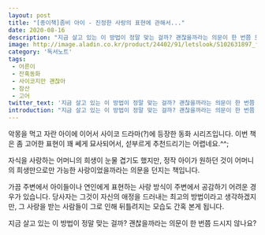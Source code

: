```yaml
---
layout: post
title: "[종이책]좀비 아이 - 진정한 사랑의 표현에 관해서..."
date: 2020-08-16
description: "지금 살고 있는 이 방법이 정말 맞는 걸까? 괜찮을까라는 의문이 한 번쯤 드시지 않나요?"
image: http://image.aladin.co.kr/product/24402/91/letslook/S102631897_f.jpg
category: '독서노트'
tags: 
 - 어른이
 - 잔혹동화
 - 사이코지만 괜찮아
 - 잠산
 - 고어
twitter_text: '지금 살고 있는 이 방법이 정말 맞는 걸까? 괜찮을까라는 의문이 한 번쯤 드시지 않나요?'
introduction: "지금 살고 있는 이 방법이 정말 맞는 걸까? 괜찮을까라는 의문이 한 번쯤 드시지 않나요?"
---
```


악몽을 먹고 자란 아이에 이어서 사이코 드라마(?)에 등장한 동화 시리즈입니다.
이번 책은 좀 고어한 표현이 꽤 쎄게 묘사되어서, 섣부르게 추천드리기는 어렵네요.^^;

자식을 사랑하는 어머니의 희생이 눈물 겹기도 했지만, 정작 아이가 원하던 것이 어머니의 희생만으로만 가능한 사랑이었을까라는 의문을 던지는 책입니다.

가끔 주변에서 아이들이나 연인에게 표현하는 사랑 방식이 주변에서 공감하기 어려운 경우가 있습니다. 당사자는 그것이 자신의 애정을 드러내는 최고의 방법이라고 생각하겠지만, 그 사랑을 받는 사람들이 그로 인해 뒤틀려지는 모습도 간혹 본게 됩니다.

지금 살고 있는 이 방법이 정말 맞는 걸까? 괜찮을까라는 의문이 한 번쯤 드시지 않나요?